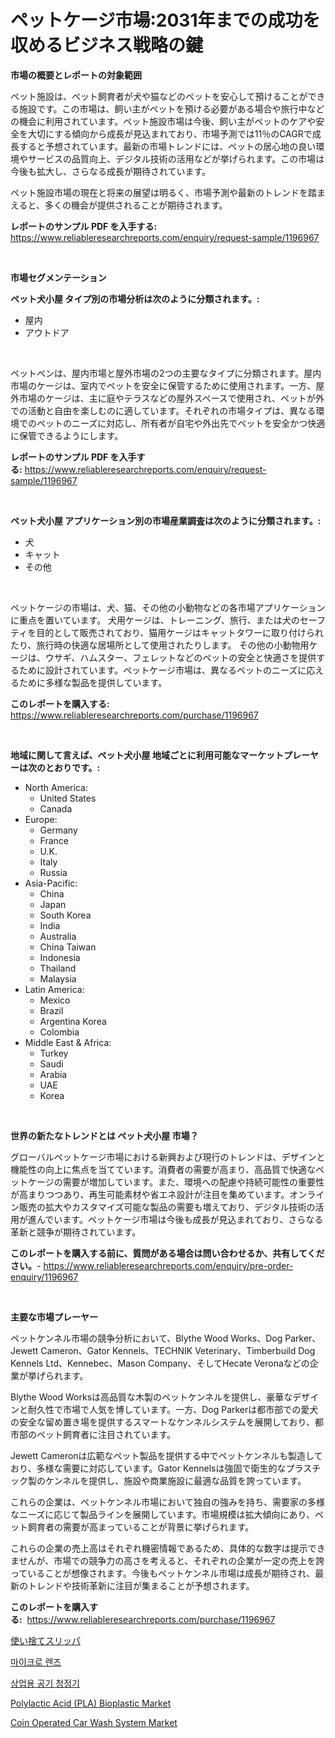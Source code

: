 <p><h1>ペットケージ市場:2031年までの成功を収めるビジネス戦略の鍵</h1></p><p><strong>市場の概要とレポートの対象範囲</strong></p>
<p><p>ペット施設は、ペット飼育者が犬や猫などのペットを安心して預けることができる施設です。この市場は、飼い主がペットを預ける必要がある場合や旅行中などの機会に利用されています。ペット施設市場は今後、飼い主がペットのケアや安全を大切にする傾向から成長が見込まれており、市場予測では11％のCAGRで成長すると予想されています。最新の市場トレンドには、ペットの居心地の良い環境やサービスの品質向上、デジタル技術の活用などが挙げられます。この市場は今後も拡大し、さらなる成長が期待されています。</p><p>ペット施設市場の現在と将来の展望は明るく、市場予測や最新のトレンドを踏まえると、多くの機会が提供されることが期待されます。</p></p>
<p><strong>レポートのサンプル PDF を入手する:</strong> <a href="https://www.reliableresearchreports.com/enquiry/request-sample/1196967">https://www.reliableresearchreports.com/enquiry/request-sample/1196967</a></p>
<p>&nbsp;</p>
<p><strong>市場セグメンテーション</strong></p>
<p><strong>ペット犬小屋 タイプ別の市場分析は次のように分類されます。:</strong></p>
<p><ul><li>屋内</li><li>アウトドア</li></ul></p>
<p>&nbsp;</p>
<p><p>ペットペンは、屋内市場と屋外市場の2つの主要なタイプに分類されます。屋内市場のケージは、室内でペットを安全に保管するために使用されます。一方、屋外市場のケージは、主に庭やテラスなどの屋外スペースで使用され、ペットが外での活動と自由を楽しむのに適しています。それぞれの市場タイプは、異なる環境でのペットのニーズに対応し、所有者が自宅や外出先でペットを安全かつ快適に保管できるようにします。</p></p>
<p><strong>レポートのサンプル PDF を入手する:</strong>&nbsp;<a href="https://www.reliableresearchreports.com/enquiry/request-sample/1196967">https://www.reliableresearchreports.com/enquiry/request-sample/1196967</a></p>
<p>&nbsp;</p>
<p><strong> ペット犬小屋 アプリケーション別の市場産業調査は次のように分類されます。:</strong></p>
<p><ul><li>犬</li><li>キャット</li><li>その他</li></ul></p>
<p>&nbsp;</p>
<p><p> ペットケージの市場は、犬、猫、その他の小動物などの各市場アプリケーションに重点を置いています。 犬用ケージは、トレーニング、旅行、または犬のセーフティを目的として販売されており、猫用ケージはキャットタワーに取り付けられたり、旅行時の快適な居場所として使用されたりします。 その他の小動物用ケージは、ウサギ、ハムスター、フェレットなどのペットの安全と快適さを提供するために設計されています。ペットケージ市場は、異なるペットのニーズに応えるために多様な製品を提供しています。</p></p>
<p><strong>このレポートを購入する:</strong>&nbsp; <a href="https://www.reliableresearchreports.com/purchase/1196967">https://www.reliableresearchreports.com/purchase/1196967</a></p>
<p>&nbsp;</p>
<p><strong>地域に関して言えば、ペット犬小屋 地域ごとに利用可能なマーケットプレーヤーは次のとおりです。:</strong></p>
<p><ul>
    <li>
        North America:
        <ul>
            <li>United States</li>
            <li>Canada</li>
        </ul>
    </li>
    <li>
        Europe:
        <ul>
            <li>Germany</li>
            <li>France</li>
            <li>U.K.</li>
            <li>Italy</li>
            <li>Russia</li>
        </ul>
    </li>
    <li>
        Asia-Pacific:
        <ul>
            <li>China</li>
            <li>Japan</li>
            <li>South Korea</li>
            <li>India</li>
            <li>Australia</li>
            <li>China Taiwan</li>
            <li>Indonesia</li>
            <li>Thailand</li>
            <li>Malaysia</li>
        </ul>
    </li>
    <li>
        Latin America:
        <ul>
            <li>Mexico</li>
            <li>Brazil</li>
            <li>Argentina Korea</li>
            <li>Colombia</li>
        </ul>
    </li>
    <li>
        Middle East & Africa:
        <ul>
            <li>Turkey</li>
            <li>Saudi</li>
            <li>Arabia</li>
            <li>UAE</li>
            <li>Korea</li>
        </ul>
    </li>
    </ul></p>
<p>&nbsp;</p>
<p><strong>世界の新たなトレンドとは ペット犬小屋 市場？</strong></p>
<p><p>グローバルペットケージ市場における新興および現行のトレンドは、デザインと機能性の向上に焦点を当てています。消費者の需要が高まり、高品質で快適なペットケージの需要が増加しています。また、環境への配慮や持続可能性の重要性が高まりつつあり、再生可能素材や省エネ設計が注目を集めています。オンライン販売の拡大やカスタマイズ可能な製品の需要も増えており、デジタル技術の活用が進んでいます。ペットケージ市場は今後も成長が見込まれており、さらなる革新と競争が期待されています。</p></p>
<p><strong>このレポートを購入する前に、質問がある場合は問い合わせるか、共有してください。</strong>- <a href="https://www.reliableresearchreports.com/enquiry/pre-order-enquiry/1196967">https://www.reliableresearchreports.com/enquiry/pre-order-enquiry/1196967</a></p>
<p>&nbsp;</p>
<p><strong>主要な市場プレーヤー</strong></p>
<p><p>ペットケンネル市場の競争分析において、Blythe Wood Works、Dog Parker、Jewett Cameron、Gator Kennels、TECHNIK Veterinary、Timberbuild Dog Kennels Ltd、Kennebec、Mason Company、そしてHecate Veronaなどの企業が挙げられます。</p><p>Blythe Wood Worksは高品質な木製のペットケンネルを提供し、豪華なデザインと耐久性で市場で人気を博しています。一方、Dog Parkerは都市部での愛犬の安全な留め置き場を提供するスマートなケンネルシステムを展開しており、都市部のペット飼育者に注目されています。</p><p>Jewett Cameronは広範なペット製品を提供する中でペットケンネルも製造しており、多様な需要に対応しています。Gator Kennelsは強固で衛生的なプラスチック製のケンネルを提供し、施設や商業施設に最適な品質を誇っています。</p><p>これらの企業は、ペットケンネル市場において独自の強みを持ち、需要家の多様なニーズに応じて製品ラインを展開しています。市場規模は拡大傾向にあり、ペット飼育者の需要が高まっていることが背景に挙げられます。</p><p>これらの企業の売上高はそれぞれ機密情報であるため、具体的な数字は提示できませんが、市場での競争力の高さを考えると、それぞれの企業が一定の売上を誇っていることが想像されます。今後もペットケンネル市場は成長が期待され、最新のトレンドや技術革新に注目が集まることが予想されます。</p></p>
<p><strong>このレポートを購入する:</strong>&nbsp;&nbsp;<a href="https://www.reliableresearchreports.com/purchase/1196967">https://www.reliableresearchreports.com/purchase/1196967</a></p>
<p><p><a href="https://medium.com/@donnaieme/%E4%BD%BF%E3%81%84%E6%8D%A8%E3%81%A6%E3%82%B9%E3%83%AA%E3%83%83%E3%83%91%E5%B8%82%E5%A0%B4%E3%81%AE%E3%83%A1%E3%83%88%E3%83%AA%E3%82%AF%E3%82%B9%E3%82%92%E3%83%87%E3%82%B3%E3%83%BC%E3%83%89%E3%81%99%E3%82%8B-%E5%B8%82%E5%A0%B4%E3%82%B7%E3%82%A7%E3%82%A2-%E3%83%88%E3%83%AC%E3%83%B3%E3%83%89-%E6%88%90%E9%95%B7%E3%83%91%E3%82%BF%E3%83%BC%E3%83%B3-119675def092">使い捨てスリッパ</a></p><p><a href="https://github.com/vsoq0zknh59/Market-Research-Report-List-1/blob/main/4787183187493.md">마이크로 렌즈</a></p><p><a href="https://medium.com/@ttmjshfrgiff14/%EC%83%81%EC%97%85%EC%9A%A9-%EA%B3%B5%EA%B8%B0-%EC%B2%AD%EC%A0%95%EA%B8%B0-%EC%8B%9C%EC%9E%A5-%EA%B7%9C%EB%AA%A8%EB%8A%94-%EA%B8%80%EB%A1%9C%EB%B2%8C-%EC%82%B0%EC%97%85%EC%97%90%EC%84%9C-%EA%B0%80%EC%9E%A5-%EC%A2%8B%EC%9D%80-%EB%A7%88%EC%BC%80%ED%8C%85-%EC%B1%84%EB%84%90%EC%9D%84-%EB%B3%B4%EC%97%AC%EC%A4%8D%EB%8B%88%EB%8B%A4-ca5b2bc458f0">상업용 공기 청정기</a></p><p><a href="https://issuu.com/reportprime-2/docs/polylactic-acid-pla-bioplastic-market-size-2030.pp">Polylactic Acid (PLA) Bioplastic Market</a></p><p><a href="https://noble-drawer-34c.notion.site/Coin-Operated-Car-Wash-System-Market-Size-Growing-and-Forecasted-for-period-from-2024-2031-and-pro-4406bea10cfa4f77b43eeed56b3870ae">Coin Operated Car Wash System Market</a></p></p>